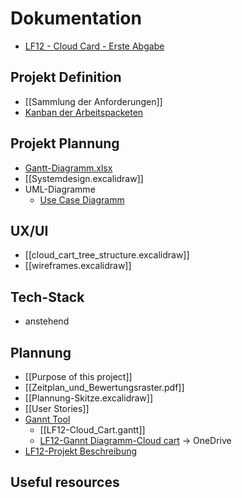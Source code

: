 # Dokumentation
- [LF12 - Cloud Card - Erste Abgabe](https://bbs1mainz-my.sharepoint.com/:w:/g/personal/palaju_bsfi22_unterricht_bbs1-mainz_de/EQieV1-UeuxHs_HlkjH9Cb8BnLriON3VR5WO7u0S3gNTAg?e=VH1X43)
## Projekt Definition
- [[Sammlung der Anforderungen]]
- [Kanban der Arbeitspacketen](https://github.com/orgs/bbs1-lf12/projects/1)
##  Projekt Plannung
- [Gantt-Diagramm.xlsx](https://bbs1mainz-my.sharepoint.com/:x:/g/personal/chaamo_bsfi21_unterricht_bbs1-mainz_de/EUE4N5Xim8tPuSfjoX3TSb8BGCAOdKnxbp_kiDuTQAjqdA?e=Xh0RDi)
- [[Systemdesign.excalidraw]]
- UML-Diagramme
	- [Use Case Diagramm](https://bbs1mainz-my.sharepoint.com/:u:/g/personal/palaju_bsfi22_unterricht_bbs1-mainz_de/EVQSevF5SoVNpn6MCSuPyrYBIjM3_K7irL0FSB9qcb0EiQ?e=4Do2xh)
## UX/UI
- [[cloud_cart_tree_structure.excalidraw]]
- [[wireframes.excalidraw]]
## Tech-Stack
- anstehend
## Plannung
- [[Purpose of this project]]
- [[Zeitplan_und_Bewertungsraster.pdf]] 
- [[Plannung-Skitze.excalidraw]]
- [[User Stories]]
- [Gannt Tool](https://www.onlinegantt.com)
	- [[LF12-Cloud_Cart.gantt]]
	- [LF12-Gannt Diagramm-Cloud cart](https://bbs1mainz-my.sharepoint.com/:x:/g/personal/palaju_bsfi22_unterricht_bbs1-mainz_de/EaoEn5PUWNRCmp4K2O9ye_UBm7mvvVaEKHDA246qZWaM7w?e=h3Gaex) -> OneDrive
- [LF12-Projekt Beschreibung](https://bbs1mainz-my.sharepoint.com/:w:/g/personal/palaju_bsfi22_unterricht_bbs1-mainz_de/EdYPZWhH5DlKm4Zg5-jyRGwB7N6uga3wscqz0ilGK4NeNA?e=alCwWd)
## Useful resources
